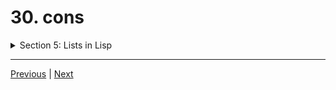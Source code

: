 # 30. cons

<details>
  <summary> Section 5: Lists in Lisp </summary>

  -   using `clisp`
  ```
  clisp prog.lisp  
  ```

  - [Codebase: 30. cons](../../codebase/The-Lisp-Programming-Language_Learn-Lisp-basics-in-one-day/S5_Lists-in-Lisp/30_cons.lisp)

</details>


---

[Previous](./29_lambda-functions.md) | [Next](./31_list.md)